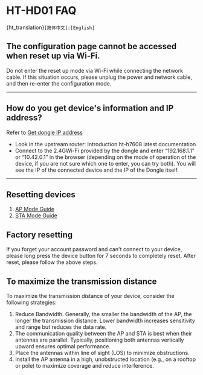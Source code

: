 # HT-HD01 FAQ

{ht_translation}`[简体中文]:[English]`

## The configuration page cannot be accessed when reset up via Wi-Fi.
Do not enter the reset up mode via Wi-Fi while connecting the network cable. If this situation occurs, please unplug the power and network cable, and then re-enter the configuration mode.

---------------------------------------

## How do you get device's information and IP address?
Refer to [Get dongle IP address](https://docs.heltec.org/en/wifi_halow/ht-hd01/index.html#view-and-change-the-configuration)
- Look in the upstream router: Introduction  ht-h7608 latest documentation
- Connect to the 2.4GWi-Fi provided by the dongle and enter “192.168.1.1” or “10.42.0.1” in the browser (depending on the mode of operation of the device, if you are not sure which one to enter, you can try both). You will see the IP of the connected device and the IP of the Dongle itself.

-------------------------------------

## Resetting devices

1. [AP Mode Guide](https://docs.heltec.org/en/wifi_halow/ht-hd01/ap.html)
2. [STA Mode Guide](https://docs.heltec.org/en/wifi_halow/ht-hd01/sta.html)

## Factory resetting
If you forget your account password and can't connect to your device, please long press the device button for 7 seconds to completely reset. After reset, please follow the above steps.

## To maximize the transmission distance
To maximize the transmission distance of your device, consider the following strategies:
1. Reduce Bandwidth. Generally, the smaller the bandwidth of the AP, the longer the transmission distance. Lower bandwidth increases sensitivity and range but reduces the data rate.
2. The communication quality between the AP and STA is best when their antennas are parallel. Typically, positioning both antennas vertically upward ensures optimal performance.
3. Place the antennas within line of sight (LOS) to minimize obstructions.
4. Install the AP antenna in a high, unobstructed location (e.g., on a rooftop or pole) to maximize coverage and reduce interference.